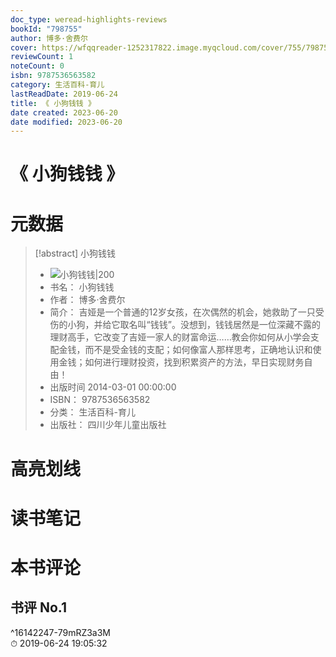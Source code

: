 ```yaml
---
doc_type: weread-highlights-reviews
bookId: "798755"
author: 博多·舍费尔
cover: https://wfqqreader-1252317822.image.myqcloud.com/cover/755/798755/t7_798755.jpg
reviewCount: 1
noteCount: 0
isbn: 9787536563582
category: 生活百科-育儿
lastReadDate: 2019-06-24
title: 《 小狗钱钱 》
date created: 2023-06-20
date modified: 2023-06-20
---
```


# 《 小狗钱钱 》

# 元数据

> [!abstract] 小狗钱钱
> - ![ 小狗钱钱|200](https://wfqqreader-1252317822.image.myqcloud.com/cover/755/798755/t7_798755.jpg)
> - 书名： 小狗钱钱
> - 作者： 博多·舍费尔
> - 简介： 吉娅是一个普通的12岁女孩，在次偶然的机会，她救助了一只受伤的小狗，并给它取名叫“钱钱”。没想到，钱钱居然是一位深藏不露的理财高手，它改变了吉娅一家人的财富命运……教会你如何从小学会支配金钱，而不是受金钱的支配；如何像富人那样思考，正确地认识和使用金钱；如何进行理财投资，找到积累资产的方法，早日实现财务自由！
> - 出版时间 2014-03-01 00:00:00
> - ISBN： 9787536563582
> - 分类： 生活百科-育儿
> - 出版社： 四川少年儿童出版社

# 高亮划线

# 读书笔记

# 本书评论

## 书评 No.1

 ^16142247-79mRZ3a3M  
⏱ 2019-06-24 19:05:32
